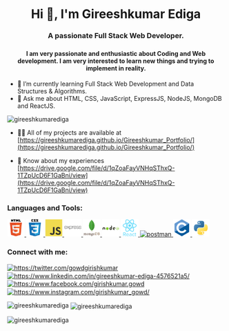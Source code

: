<!-- ##                                                                    Hi, I am Gireeshkumar Ediga
<hr />

**I am very passionate about Coding and Web development. I am very interested to learn new things and trying to implement in reality.** 

I'm currently learning **Full Stack web development and Data Structure and Algorithms** 
you can check my knowledge about **HTML, CSS, JavaScript, ExpressJS, MongoDB, Node JS and React JS**

### Languages and Tools :- 

<img align="left" alt="HTML5" width="50px" src="https://raw.githubusercontent.com/github/explore/80688e429a7d4ef2fca1e82350fe8e3517d3494d/topics/html/html.png" />
<img align="left" alt="CSS" width="50px" src="https://raw.githubusercontent.com/github/explore/80688e429a7d4ef2fca1e82350fe8e3517d3494d/topics/css/css.png" />
<img align="left" alt="JavaScript" width="40px" src="https://raw.githubusercontent.com/github/explore/80688e429a7d4ef2fca1e82350fe8e3517d3494d/topics/javascript/javascript.png" />
<img align="left" alt="React" width="50px" src="https://raw.githubusercontent.com/github/explore/80688e429a7d4ef2fca1e82350fe8e3517d3494d/topics/react/react.png" />
<img align="left" alt="NodeJS" width="50px" src="https://raw.githubusercontent.com/devicons/devicon/master/icons/nodejs/nodejs-original-wordmark.svg" />
<img align="left" alt="MongoDB" width="50px" src="https://raw.githubusercontent.com/devicons/devicon/master/icons/mongodb/mongodb-original-wordmark.svg" />
<img align="left" alt="Express" width="50px" src="https://raw.githubusercontent.com/github/explore/80688e429a7d4ef2fca1e82350fe8e3517d3494d/topics/express/express.png" />
<!-- <img align="left" alt="HTML5" width="50px" src="https://raw.githubusercontent.com/github/explore/80688e429a7d4ef2fca1e82350fe8e3517d3494d/topics/html/html.png" />
<img align="left" alt="CSS" width="50px" src="https://raw.githubusercontent.com/github/explore/80688e429a7d4ef2fca1e82350fe8e3517d3494d/topics/css/css.png" /> -->
<!-- <img align="left" alt="Bootstrap" width="50px" src="https://raw.githubusercontent.com/github/explore/80688e429a7d4ef2fca1e82350fe8e3517d3494d/topics/bootstrap/bootstrap.png" /> 

<br />
<br />

### Connect with me : 

<a href="https://www.linkedin.com/in/gireeshkumar-ediga-4576521a5/"><img align="left" alt="mahesh" width="40px" src="https://img.icons8.com/external-justicon-flat-justicon/344/external-linkedin-social-media-justicon-flat-justicon.png"></a>

<br />
<br />
 -->
 <h1 align="center">Hi 👋, I'm Gireeshkumar Ediga</h1>
<h3 align="center">A passionate Full Stack Web Developer.<h3> 
<h4 align="center">I am very passionate and enthusiastic about Coding and Web development. I am very interested to learn new things and trying to implement in reality.</h4>
<ul>
<li>🌱 I’m currently learning Full Stack Web Development and Data Structures & Algorithms. <br/>
<li>💬 Ask me about HTML, CSS, JavaScript, ExpressJS, NodeJS, MongoDB and ReactJS.
</ul>

<p align="left"> <img src="https://komarev.com/ghpvc/?username=gireeshkumarediga&label=Profile%20views&color=0e75b6&style=flat" alt="gireeshkumarediga" /> </p>

<!-- <p align="left"> <a href="https://twitter.com/https://twitter.com/gowdgirishkumar" target="blank"><img src="https://img.shields.io/twitter/follow/https://twitter.com/gowdgirishkumar?logo=twitter&style=for-the-badge" alt="https://twitter.com/gowdgirishkumar" /></a> </p> -->

- 👨‍💻 All of my projects are available at [https://gireeshkumarediga.github.io/Gireeshkumar_Portfolio/](https://gireeshkumarediga.github.io/Gireeshkumar_Portfolio/)

- 📄 Know about my experiences [https://drive.google.com/file/d/1qZoaFayVNHqSThxQ-1TZpUcD6F1GaBni/view](https://drive.google.com/file/d/1qZoaFayVNHqSThxQ-1TZpUcD6F1GaBni/view)

<h3 align="left">Languages and Tools:</h3>
<p align="left"> 
 <a href="https://www.w3schools.com/html/" target="_blank" rel="noreferrer"> <img src="https://raw.githubusercontent.com/devicons/devicon/master/icons/html5/html5-original-wordmark.svg" alt="html5" width="40" height="40"/> </a>
 <a href="https://www.w3schools.com/css/" target="_blank" rel="noreferrer"> <img src="https://raw.githubusercontent.com/devicons/devicon/master/icons/css3/css3-original-wordmark.svg" alt="css3" width="40" height="40"/> </a>
 <a href="https://developer.mozilla.org/en-US/docs/Web/JavaScript" target="_blank" rel="noreferrer"> <img src="https://raw.githubusercontent.com/devicons/devicon/master/icons/javascript/javascript-original.svg" alt="javascript" width="40" height="40"/> </a> 
<a href="https://expressjs.com" target="_blank" rel="noreferrer"> <img src="https://raw.githubusercontent.com/devicons/devicon/master/icons/express/express-original-wordmark.svg" alt="express" width="40" height="40"/> </a> 
<a href="https://www.mongodb.com/" target="_blank" rel="noreferrer"> <img src="https://raw.githubusercontent.com/devicons/devicon/master/icons/mongodb/mongodb-original-wordmark.svg" alt="mongodb" width="40" height="40"/> </a> 
<a href="https://nodejs.org" target="_blank" rel="noreferrer"> <img src="https://raw.githubusercontent.com/devicons/devicon/master/icons/nodejs/nodejs-original-wordmark.svg" alt="nodejs" width="40" height="40"/> </a>
<a href="https://reactjs.org/" target="_blank" rel="noreferrer"> <img src="https://raw.githubusercontent.com/devicons/devicon/master/icons/react/react-original-wordmark.svg" alt="react" width="40" height="40"/> </a>
<a href="https://postman.com" target="_blank" rel="noreferrer"> <img src="https://www.vectorlogo.zone/logos/getpostman/getpostman-icon.svg" alt="postman" width="40" height="40"/> </a> 
 <a href="https://www.cprogramming.com/" target="_blank" rel="noreferrer"> <img src="https://raw.githubusercontent.com/devicons/devicon/master/icons/c/c-original.svg" alt="c" width="40" height="40"/> </a>
<a href="https://www.python.org" target="_blank" rel="noreferrer"> <img src="https://raw.githubusercontent.com/devicons/devicon/master/icons/python/python-original.svg" alt="python" width="40" height="40"/> </a> 
</p>

<h3 align="left">Connect with me:</h3>
<p align="left">
<a href="https://twitter.com/https://twitter.com/gowdgirishkumar" target="blank"><img align="center" src="https://raw.githubusercontent.com/rahuldkjain/github-profile-readme-generator/master/src/images/icons/Social/twitter.svg" alt="https://twitter.com/gowdgirishkumar" height="30" width="40" /></a>
<a href="https://linkedin.com/in/https://www.linkedin.com/in/gireeshkumar-ediga-4576521a5/" target="blank"><img align="center" src="https://raw.githubusercontent.com/rahuldkjain/github-profile-readme-generator/master/src/images/icons/Social/linked-in-alt.svg" alt="https://www.linkedin.com/in/gireeshkumar-ediga-4576521a5/" height="30" width="40" /></a>
<a href="https://fb.com/https://www.facebook.com/girishkumar.gowd" target="blank"><img align="center" src="https://raw.githubusercontent.com/rahuldkjain/github-profile-readme-generator/master/src/images/icons/Social/facebook.svg" alt="https://www.facebook.com/girishkumar.gowd" height="30" width="40" /></a>
<a href="https://www.instagram.com/girishkumar_gowd/" target="blank"><img align="center" src="https://raw.githubusercontent.com/rahuldkjain/github-profile-readme-generator/master/src/images/icons/Social/instagram.svg" alt="https://www.instagram.com/girishkumar_gowd/" height="30" width="40" /></a>
</p>

<p><img align="left" src="https://github-readme-stats.vercel.app/api/top-langs?username=gireeshkumarediga&show_icons=true&locale=en&layout=compact" alt="gireeshkumarediga" /></p>
<p>&nbsp;<img align="center" src="https://github-readme-stats.vercel.app/api?username=gireeshkumarediga&show_icons=true&locale=en" alt="gireeshkumarediga" /></p>
<p><img align="center" src="https://github-readme-streak-stats.herokuapp.com/?user=gireeshkumarediga&" alt="gireeshkumarediga" /></p>
